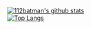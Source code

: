 [![112batman's github stats](https://github-readme-stats.vercel.app/api?username=112batman&show_icons=true&theme=radical&count_private=true)](javascript:;)
\
[![Top Langs](https://github-readme-stats.vercel.app/api/top-langs/?username=112batman&layout=compact)](javascript:;)
